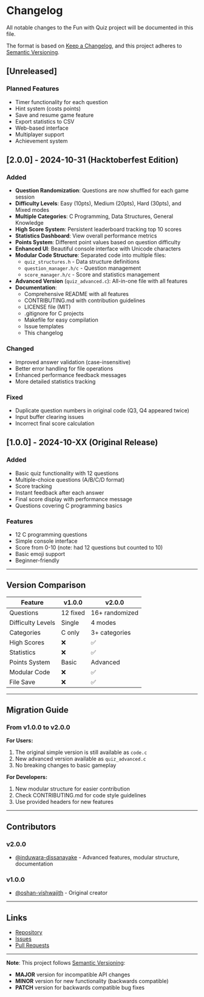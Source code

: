 # Changelog

All notable changes to the Fun with Quiz project will be documented in this file.

The format is based on [Keep a Changelog](https://keepachangelog.com/en/1.0.0/),
and this project adheres to [Semantic Versioning](https://semver.org/spec/v2.0.0.html).

## [Unreleased]

### Planned Features

- Timer functionality for each question
- Hint system (costs points)
- Save and resume game feature
- Export statistics to CSV
- Web-based interface
- Multiplayer support
- Achievement system

## [2.0.0] - 2024-10-31 (Hacktoberfest Edition)

### Added

- **Question Randomization**: Questions are now shuffled for each game session
- **Difficulty Levels**: Easy (10pts), Medium (20pts), Hard (30pts), and Mixed modes
- **Multiple Categories**: C Programming, Data Structures, General Knowledge
- **High Score System**: Persistent leaderboard tracking top 10 scores
- **Statistics Dashboard**: View overall performance metrics
- **Points System**: Different point values based on question difficulty
- **Enhanced UI**: Beautiful console interface with Unicode characters
- **Modular Code Structure**: Separated code into multiple files:
  - `quiz_structures.h` - Data structure definitions
  - `question_manager.h/c` - Question management
  - `score_manager.h/c` - Score and statistics management
- **Advanced Version** (`quiz_advanced.c`): All-in-one file with all features
- **Documentation**:
  - Comprehensive README with all features
  - CONTRIBUTING.md with contribution guidelines
  - LICENSE file (MIT)
  - .gitignore for C projects
  - Makefile for easy compilation
  - Issue templates
  - This changelog

### Changed

- Improved answer validation (case-insensitive)
- Better error handling for file operations
- Enhanced performance feedback messages
- More detailed statistics tracking

### Fixed

- Duplicate question numbers in original code (Q3, Q4 appeared twice)
- Input buffer clearing issues
- Incorrect final score calculation

## [1.0.0] - 2024-10-XX (Original Release)

### Added

- Basic quiz functionality with 12 questions
- Multiple-choice questions (A/B/C/D format)
- Score tracking
- Instant feedback after each answer
- Final score display with performance message
- Questions covering C programming basics

### Features

- 12 C programming questions
- Simple console interface
- Score from 0-10 (note: had 12 questions but counted to 10)
- Basic emoji support
- Beginner-friendly

---

## Version Comparison

| Feature           | v1.0.0   | v2.0.0         |
| ----------------- | -------- | -------------- |
| Questions         | 12 fixed | 16+ randomized |
| Difficulty Levels | Single   | 4 modes        |
| Categories        | C only   | 3+ categories  |
| High Scores       | ❌       | ✅             |
| Statistics        | ❌       | ✅             |
| Points System     | Basic    | Advanced       |
| Modular Code      | ❌       | ✅             |
| File Save         | ❌       | ✅             |

---

## Migration Guide

### From v1.0.0 to v2.0.0

**For Users:**

1. The original simple version is still available as `code.c`
2. New advanced version available as `quiz_advanced.c`
3. No breaking changes to basic gameplay

**For Developers:**

1. New modular structure for easier contribution
2. Check CONTRIBUTING.md for code style guidelines
3. Use provided headers for new features

---

## Contributors

### v2.0.0

- [@induwara-dissanayake](https://github.com/induwara-dissanayake) - Advanced features, modular structure, documentation

### v1.0.0

- [@oshan-vishwajith](https://github.com/oshan-vishwajith) - Original creator

---

## Links

- [Repository](https://github.com/induwara-dissanayake/Fun-with-Quiz)
- [Issues](https://github.com/induwara-dissanayake/Fun-with-Quiz/issues)
- [Pull Requests](https://github.com/induwara-dissanayake/Fun-with-Quiz/pulls)

---

**Note**: This project follows [Semantic Versioning](https://semver.org/):

- **MAJOR** version for incompatible API changes
- **MINOR** version for new functionality (backwards compatible)
- **PATCH** version for backwards compatible bug fixes
